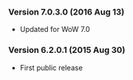 ### Version 7.0.3.0 (2016 Aug 13)

* Updated for WoW 7.0

### Version 6.2.0.1 (2015 Aug 30)

* First public release
